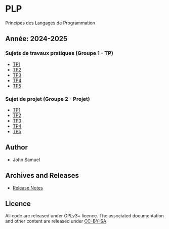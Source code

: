 # PLP
Principes des Langages de Programmation

## Année: 2024-2025
### Sujets de travaux pratiques (Groupe 1 - TP)
- [TP1](Groupe1/TP1/TP1.md)
- [TP2](Groupe1/TP2/TP2.md)
- [TP3](Groupe1/TP3/TP3.md)
- [TP4](Groupe1/TP4/TP4.md)
- [TP5](Groupe1/TP5/TP5.md)


### Sujet de projet (Groupe 2 - Projet)
- [TP1](Groupe2/TP1/TP1.md)
- [TP2](Groupe2/TP2/TP2.md)
- [TP3](Groupe2/TP3/TP3.md)
- [TP4](Groupe2/TP4/TP4.md)
- [TP5](Groupe2/TP5/TP5.md)

## Author
* John Samuel

## Archives and Releases
* [Release Notes](RELEASE.md)

## Licence
All code are released under GPLv3+ licence. The associated documentation and other content are released under [CC-BY-SA](http://creativecommons.org/licenses/by-sa/4.0/).
